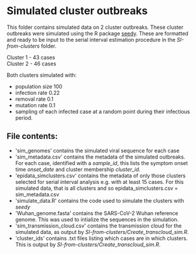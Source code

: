 # Simulated cluster outbreaks

This folder contains simulated data on 2 cluster outbreaks. These cluster outbreaks were simulated using the R package [seedy](https://doi.org/10.1371/journal.pone.0129745). These are formatted and ready to be input to the serial interval estimation procedure in the *SI-from-clusters* folder.

Cluster 1 - 43 cases <br>
Cluster 2 - 46 cases

Both clusters simulated with: 
* population size 100 
* infection rate 0.22
* removal rate 0.1
* mutation rate 0.1
* sampling of each infected case at a random point during their infectious period.

## File contents:
* 'sim_genomes' contains the simulated viral sequence for each case
* 'sim_metadata.csv' contains the metadata of the simulated outbreaks. For each case, identified with a *sample_id*, this lists the symptom onset time *onset_date* and cluster membership *cluster_id*.
* 'epidata_simclusters.csv' contains the metadata of only those clusters selected for serial interval analysis e.g. with at least 15 cases. For this simulated data, that is all clusters and so epidata_simclusters.csv = sim_metadata.csv
* 'simulate_data.R' contains the code used to simulate the clusters with *seedy*
* 'Wuhan_genome.fasta' contains the SARS-CoV-2 Wuhan reference genome. This was used to intialize the sequences in the simulation.
* 'sim_transmission_cloud.csv' contains the transmission cloud for the simulated data, as output by *SI-from-clusters/Create_transcloud_sim.R*.
* 'cluster_ids' contains .txt files listing which cases are in which clusters. This is output by *SI-from-clusters/Create_transcloud_sim.R*.

 

 

